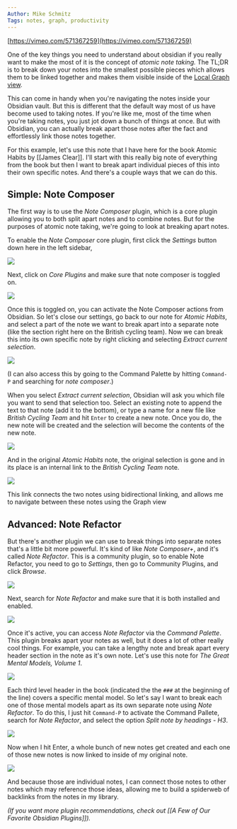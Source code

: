 ```yaml
---
Author: Mike Schmitz
Tags: notes, graph, productivity
---
```


[https://vimeo.com/571367259](https://vimeo.com/571367259)

One of the key things you need to understand about obsidian if you really want to make the most of it is the concept of *atomic note taking.* The TL;DR is to break down your notes into the smallest possible pieces which allows them to be linked together and makes them visible inside of the [Local Graph view](https://thesweetsetup.com/the-power-of-obsidians-local-graph/).

This can come in handy when you're navigating the notes inside your Obsidian vault. But this is different that the default way most of us have become used to taking notes. If you're like me, most of the time when you're taking notes, you just jot down a bunch of things at once. But with Obsidian, you can actually break apart those notes after the fact and effortlessly link those notes together.

For this example, let's use this note that I have here for the book Atomic Habits by [[James Clear]]. I'll start with this really big note of everything from the book but then I want to break apart individual pieces of this into their own specific notes. And there's a couple ways that we can do this. 

## Simple: Note Composer

The first way is to use the *Note Composer* plugin, which is a core plugin allowing you to both split apart notes and to combine notes. But for the purposes of atomic note taking, we're going to look at breaking apart notes. 

To enable the *Note Composer* core plugin, first click the *Settings* button down here in the left sidebar,

![](https://thesweetsetup.com/wp-content/uploads/2021/07/splitnotes1.jpg)

Next, click on *Core Plugins* and make sure that note composer is toggled on. 

![](https://thesweetsetup.com/wp-content/uploads/2021/07/splitnotes2.jpg)

Once this is toggled on, you can activate the Note Composer actions from Obsidian. So let's close our settings, go back to our note for *Atomic Habits*, and select a part of the note we want to break apart into a separate note (like the section right here on the British cycling team). Now we can break this into its own specific note by right clicking and selecting *Extract current selection*. 

![](https://thesweetsetup.com/wp-content/uploads/2021/07/splitnotes3.jpg)

(I can also access this by going to the Command Palette by hitting `Command-P` and searching for *note composer*.)

When you select *Extract current selection*, Obsidian will ask you which file you want to send that selection too. Select an existing note to append the text to that note (add it to the bottom), or type a name for a new file like *British Cycling Team* and hit `Enter` to create a new note. Once you do, the new note will be created and the selection will become the contents of the new note.

![](https://thesweetsetup.com/wp-content/uploads/2021/07/splitnotes4.jpg)

And in the original *Atomic Habits* note, the original selection is gone  and in its place is an internal link to the *British Cycling Team* note. 

![](https://thesweetsetup.com/wp-content/uploads/2021/07/splitnotes5.jpg)

This link connects the two notes using bidirectional linking, and allows me to navigate between these notes using the Graph view

## Advanced: Note Refactor

But there's another plugin we can use to break things into separate notes that's a little bit more powerful. It's kind of like *Note Composer+*, and it's called *Note Refactor*. This is a community plugin, so to enable Note Refactor, you need to go to *Settings*, then go to Community Plugins, and click *Browse*. 

![](https://thesweetsetup.com/wp-content/uploads/2021/07/splitnotes6.jpg)

Next, search for *Note Refactor* and make sure that it is both installed and enabled.

![](https://thesweetsetup.com/wp-content/uploads/2021/07/splitnotes7.jpg)

Once it's active, you can access *Note Refactor* via the *Command Palette*. This plugin breaks apart your notes as well, but it does a lot of other really cool things. For example, you can take a lengthy note and break apart every header section in the note as it's own note. Let's use this note for *The Great Mental Models, Volume 1*.

![](https://thesweetsetup.com/wp-content/uploads/2021/07/splitnotes8.jpg)

Each third level header in the book (indicated the the `###` at the beginning of the line) covers a specific mental model. So let's say I want to break each one of those mental models apart as its own separate note using *Note Refactor*. To do this, I just hit `Command-P` to activate the Command Pallete, search for *Note Refactor*, and select the option  *Split note by headings - H3*.

![](https://thesweetsetup.com/wp-content/uploads/2021/07/splitnotes9.jpg)

Now when I hit Enter, a whole bunch of new notes get created and each one of those new notes is now linked to inside of my original note. 

![](https://thesweetsetup.com/wp-content/uploads/2021/07/splitnotes10.jpg)

And because those are individual notes, I can connect those notes to other notes which may reference those ideas, allowing me to build a spiderweb of backlinks from the notes in my library.

*(If you want more plugin recommendations, check out [[A Few of Our Favorite Obsidian Plugins]]).*